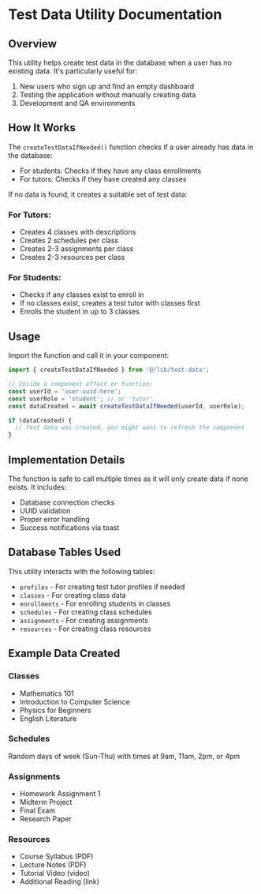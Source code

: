 # Test Data Utility Documentation

## Overview

This utility helps create test data in the database when a user has no existing data. It's particularly useful for:

1. New users who sign up and find an empty dashboard
2. Testing the application without manually creating data
3. Development and QA environments

## How It Works

The `createTestDataIfNeeded()` function checks if a user already has data in the database:

- For students: Checks if they have any class enrollments
- For tutors: Checks if they have created any classes

If no data is found, it creates a suitable set of test data:

### For Tutors:
- Creates 4 classes with descriptions
- Creates 2 schedules per class
- Creates 2-3 assignments per class
- Creates 2-3 resources per class

### For Students:
- Checks if any classes exist to enroll in
- If no classes exist, creates a test tutor with classes first
- Enrolls the student in up to 3 classes

## Usage

Import the function and call it in your component:

```typescript
import { createTestDataIfNeeded } from '@/lib/test-data';

// Inside a component effect or function:
const userId = 'user-uuid-here';
const userRole = 'student'; // or 'tutor'
const dataCreated = await createTestDataIfNeeded(userId, userRole);

if (dataCreated) {
  // Test data was created, you might want to refresh the component
}
```

## Implementation Details

The function is safe to call multiple times as it will only create data if none exists. It includes:

- Database connection checks
- UUID validation
- Proper error handling
- Success notifications via toast

## Database Tables Used

This utility interacts with the following tables:
- `profiles` - For creating test tutor profiles if needed
- `classes` - For creating class data
- `enrollments` - For enrolling students in classes
- `schedules` - For creating class schedules
- `assignments` - For creating assignments
- `resources` - For creating class resources

## Example Data Created

### Classes
- Mathematics 101
- Introduction to Computer Science
- Physics for Beginners
- English Literature

### Schedules
Random days of week (Sun-Thu) with times at 9am, 11am, 2pm, or 4pm

### Assignments
- Homework Assignment 1
- Midterm Project
- Final Exam
- Research Paper

### Resources
- Course Syllabus (PDF)
- Lecture Notes (PDF)
- Tutorial Video (video)
- Additional Reading (link)